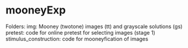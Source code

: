 # mooneyExp

Folders:
img: Mooney (twotone) images (tt) and grayscale solutions (gs)
pretest: code for online pretest for selecting images (stage 1)
stimulus_construction: code for mooneyfication of images
